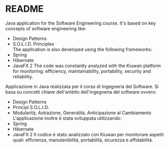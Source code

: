 # README #
Java application for the Software Engineering course. It's based on key concepts of software engineering like:
- Design Patterns  
- S.O.L.I.D. Principles  
The application is also developed using the following frameworks:
- Spring
- Hibernate
- JavaFX 2
The code was constantly analyzed with the Kiuwan platform for monitoring: efficiency, maintainability, portability, security and reliability.

Applicazione in Java realizzata per il corso di Ingegneria del Software. Si basa su concetti chiave dell'ambito dell'ingegneria del software ovvero:
- Design Patterns
- Principi S.O.L.I.D.
- Modularità, Astrazione, Generalità, Anticipazione al Cambiamento
L'applicazione inoltre è stata sviluppata utilizzando:
- Spring
- Hibernate
- JavaFX 2
Il codice è stato analizzato con Kiuwan per monitorare aspetti quali: efficienza, manutenibilità, portabilità, sicurezza e affidabilità.